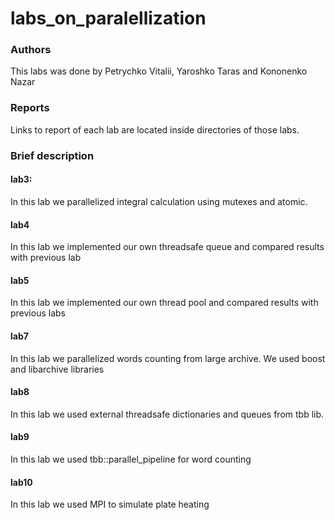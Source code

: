# labs_on_paralellization

### Authors

This labs was done by Petrychko Vitalii, Yaroshko Taras and Kononenko Nazar


### Reports
Links to report of each lab are located inside directories of those labs.


### Brief description

#### lab3:

In this lab we parallelized integral calculation using mutexes and atomic.

#### lab4

In this lab we implemented our own threadsafe queue and compared results with previous lab


#### lab5

In this lab we implemented our own thread pool and compared results with previous labs

#### lab7

In this lab we parallelized words counting from large archive. We used boost and libarchive libraries

#### lab8

In this lab we used external threadsafe dictionaries and queues from tbb lib. 

#### lab9

In this lab we used tbb::parallel_pipeline for word counting

#### lab10

In this lab we used MPI to simulate plate heating


